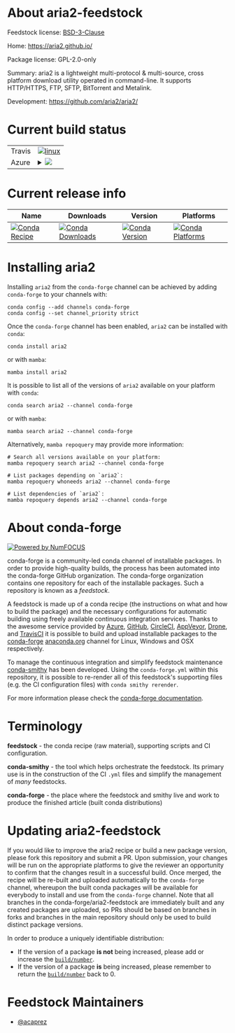 About aria2-feedstock
=====================

Feedstock license: [BSD-3-Clause](https://github.com/conda-forge/aria2-feedstock/blob/main/LICENSE.txt)

Home: https://aria2.github.io/

Package license: GPL-2.0-only

Summary: aria2 is a lightweight multi-protocol & multi-source, cross platform download utility operated in command-line. It supports HTTP/HTTPS, FTP, SFTP, BitTorrent and Metalink.

Development: https://github.com/aria2/aria2/

Current build status
====================


<table><tr>
    <td>Travis</td>
    <td>
      <a href="https://app.travis-ci.com/conda-forge/aria2-feedstock">
        <img alt="linux" src="https://img.shields.io/travis/com/conda-forge/aria2-feedstock/main.svg?label=Linux">
      </a>
    </td>
  </tr>
    
  <tr>
    <td>Azure</td>
    <td>
      <details>
        <summary>
          <a href="https://dev.azure.com/conda-forge/feedstock-builds/_build/latest?definitionId=13284&branchName=main">
            <img src="https://dev.azure.com/conda-forge/feedstock-builds/_apis/build/status/aria2-feedstock?branchName=main">
          </a>
        </summary>
        <table>
          <thead><tr><th>Variant</th><th>Status</th></tr></thead>
          <tbody><tr>
              <td>linux_64</td>
              <td>
                <a href="https://dev.azure.com/conda-forge/feedstock-builds/_build/latest?definitionId=13284&branchName=main">
                  <img src="https://dev.azure.com/conda-forge/feedstock-builds/_apis/build/status/aria2-feedstock?branchName=main&jobName=linux&configuration=linux%20linux_64_" alt="variant">
                </a>
              </td>
            </tr><tr>
              <td>linux_aarch64</td>
              <td>
                <a href="https://dev.azure.com/conda-forge/feedstock-builds/_build/latest?definitionId=13284&branchName=main">
                  <img src="https://dev.azure.com/conda-forge/feedstock-builds/_apis/build/status/aria2-feedstock?branchName=main&jobName=linux&configuration=linux%20linux_aarch64_" alt="variant">
                </a>
              </td>
            </tr><tr>
              <td>linux_ppc64le</td>
              <td>
                <a href="https://dev.azure.com/conda-forge/feedstock-builds/_build/latest?definitionId=13284&branchName=main">
                  <img src="https://dev.azure.com/conda-forge/feedstock-builds/_apis/build/status/aria2-feedstock?branchName=main&jobName=linux&configuration=linux%20linux_ppc64le_" alt="variant">
                </a>
              </td>
            </tr><tr>
              <td>osx_64</td>
              <td>
                <a href="https://dev.azure.com/conda-forge/feedstock-builds/_build/latest?definitionId=13284&branchName=main">
                  <img src="https://dev.azure.com/conda-forge/feedstock-builds/_apis/build/status/aria2-feedstock?branchName=main&jobName=osx&configuration=osx%20osx_64_" alt="variant">
                </a>
              </td>
            </tr><tr>
              <td>osx_arm64</td>
              <td>
                <a href="https://dev.azure.com/conda-forge/feedstock-builds/_build/latest?definitionId=13284&branchName=main">
                  <img src="https://dev.azure.com/conda-forge/feedstock-builds/_apis/build/status/aria2-feedstock?branchName=main&jobName=osx&configuration=osx%20osx_arm64_" alt="variant">
                </a>
              </td>
            </tr>
          </tbody>
        </table>
      </details>
    </td>
  </tr>
</table>

Current release info
====================

| Name | Downloads | Version | Platforms |
| --- | --- | --- | --- |
| [![Conda Recipe](https://img.shields.io/badge/recipe-aria2-green.svg)](https://anaconda.org/conda-forge/aria2) | [![Conda Downloads](https://img.shields.io/conda/dn/conda-forge/aria2.svg)](https://anaconda.org/conda-forge/aria2) | [![Conda Version](https://img.shields.io/conda/vn/conda-forge/aria2.svg)](https://anaconda.org/conda-forge/aria2) | [![Conda Platforms](https://img.shields.io/conda/pn/conda-forge/aria2.svg)](https://anaconda.org/conda-forge/aria2) |

Installing aria2
================

Installing `aria2` from the `conda-forge` channel can be achieved by adding `conda-forge` to your channels with:

```
conda config --add channels conda-forge
conda config --set channel_priority strict
```

Once the `conda-forge` channel has been enabled, `aria2` can be installed with `conda`:

```
conda install aria2
```

or with `mamba`:

```
mamba install aria2
```

It is possible to list all of the versions of `aria2` available on your platform with `conda`:

```
conda search aria2 --channel conda-forge
```

or with `mamba`:

```
mamba search aria2 --channel conda-forge
```

Alternatively, `mamba repoquery` may provide more information:

```
# Search all versions available on your platform:
mamba repoquery search aria2 --channel conda-forge

# List packages depending on `aria2`:
mamba repoquery whoneeds aria2 --channel conda-forge

# List dependencies of `aria2`:
mamba repoquery depends aria2 --channel conda-forge
```


About conda-forge
=================

[![Powered by
NumFOCUS](https://img.shields.io/badge/powered%20by-NumFOCUS-orange.svg?style=flat&colorA=E1523D&colorB=007D8A)](https://numfocus.org)

conda-forge is a community-led conda channel of installable packages.
In order to provide high-quality builds, the process has been automated into the
conda-forge GitHub organization. The conda-forge organization contains one repository
for each of the installable packages. Such a repository is known as a *feedstock*.

A feedstock is made up of a conda recipe (the instructions on what and how to build
the package) and the necessary configurations for automatic building using freely
available continuous integration services. Thanks to the awesome service provided by
[Azure](https://azure.microsoft.com/en-us/services/devops/), [GitHub](https://github.com/),
[CircleCI](https://circleci.com/), [AppVeyor](https://www.appveyor.com/),
[Drone](https://cloud.drone.io/welcome), and [TravisCI](https://travis-ci.com/)
it is possible to build and upload installable packages to the
[conda-forge](https://anaconda.org/conda-forge) [anaconda.org](https://anaconda.org/)
channel for Linux, Windows and OSX respectively.

To manage the continuous integration and simplify feedstock maintenance
[conda-smithy](https://github.com/conda-forge/conda-smithy) has been developed.
Using the ``conda-forge.yml`` within this repository, it is possible to re-render all of
this feedstock's supporting files (e.g. the CI configuration files) with ``conda smithy rerender``.

For more information please check the [conda-forge documentation](https://conda-forge.org/docs/).

Terminology
===========

**feedstock** - the conda recipe (raw material), supporting scripts and CI configuration.

**conda-smithy** - the tool which helps orchestrate the feedstock.
                   Its primary use is in the construction of the CI ``.yml`` files
                   and simplify the management of *many* feedstocks.

**conda-forge** - the place where the feedstock and smithy live and work to
                  produce the finished article (built conda distributions)


Updating aria2-feedstock
========================

If you would like to improve the aria2 recipe or build a new
package version, please fork this repository and submit a PR. Upon submission,
your changes will be run on the appropriate platforms to give the reviewer an
opportunity to confirm that the changes result in a successful build. Once
merged, the recipe will be re-built and uploaded automatically to the
`conda-forge` channel, whereupon the built conda packages will be available for
everybody to install and use from the `conda-forge` channel.
Note that all branches in the conda-forge/aria2-feedstock are
immediately built and any created packages are uploaded, so PRs should be based
on branches in forks and branches in the main repository should only be used to
build distinct package versions.

In order to produce a uniquely identifiable distribution:
 * If the version of a package **is not** being increased, please add or increase
   the [``build/number``](https://docs.conda.io/projects/conda-build/en/latest/resources/define-metadata.html#build-number-and-string).
 * If the version of a package **is** being increased, please remember to return
   the [``build/number``](https://docs.conda.io/projects/conda-build/en/latest/resources/define-metadata.html#build-number-and-string)
   back to 0.

Feedstock Maintainers
=====================

* [@acaprez](https://github.com/acaprez/)

